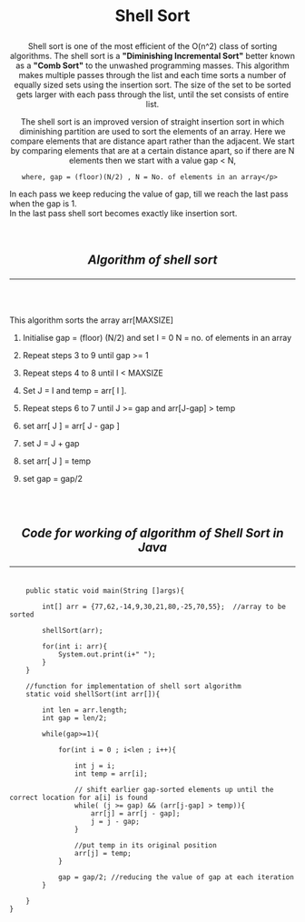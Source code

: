 # <p align ="center">**Shell Sort** </p>

<p align = "center">Shell sort is one of the most efficient of the O(n^2) class of sorting algorithms. The shell sort is a <strong>"Diminishing Incremental Sort"</strong> better known as a <strong>"Comb Sort"</strong> to the unwashed programming masses. This algorithm makes multiple passes through the list and each time sorts a number of equally sized sets using the insertion sort. The size of the set to be sorted gets larger with each pass through the list, until the set consists of entire list.</p>

<p align = "center">The shell sort is an improved version of straight insertion sort in which diminishing partition are used to sort the elements of an array. Here we compare elements that are distance apart rather than the adjacent. We start by comparing elements that are at a certain distance apart, so if there are N elements then we start with a value gap < N,<br>

       where, gap = (floor)(N/2) , N = No. of elements in an array</p>

<p>In each pass we keep reducing the value of gap, till we reach the last pass when the gap is 1.<br>
In the last pass shell sort becomes exactly like insertion sort.</p><br>

## <p align = "center">***Algorithm of shell sort*** </p><hr><br>

This algorithm sorts the array arr[MAXSIZE]

1.   Initialise gap = (floor) (N/2) and set I = 0
              N = no. of elements in an array

2.   Repeat steps 3 to 9 until gap >= 1

3.   Repeat steps 4 to 8 until I < MAXSIZE

4.   Set J = I and temp = arr[ I ].

5.   Repeat steps 6 to 7 
          until J >= gap and arr[J-gap] > temp

6.   set arr[ J ] = arr[ J - gap ]

7.   set J = J + gap

8.   set arr[ J ] = temp

9.   set gap = gap/2



## <br><p align = "center">***Code for working of algorithm of Shell Sort in Java***</p><hr>


```public class SortingAlgo {
    
    public static void main(String []args){
        
        int[] arr = {77,62,-14,9,30,21,80,-25,70,55};  //array to be sorted

        shellSort(arr);

        for(int i: arr){
            System.out.print(i+" ");
        }
    }

    //function for implementation of shell sort algorithm
    static void shellSort(int arr[]){

        int len = arr.length;
        int gap = len/2;

        while(gap>=1){

            for(int i = 0 ; i<len ; i++){

                int j = i;
                int temp = arr[i];

                // shift earlier gap-sorted elements up until the correct location for a[i] is found
                while( (j >= gap) && (arr[j-gap] > temp)){
                    arr[j] = arr[j - gap];
                    j = j - gap;
                }

                //put temp in its original position
                arr[j] = temp;
            }

            gap = gap/2; //reducing the value of gap at each iteration
        }

    }
}
```
